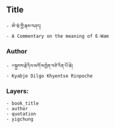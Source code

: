## Title
	- ཨེ་ཝཾ་གྱི་རྣམ་བཤད།
	- A Commentary on the meaning of E-Wam

### Author
	- ༧སྐྱབས་རྗེ་དིལ་མགོ་མཁྱེན་བཙེ་རིན་པོ་ཆེ།
	- Kyabje Dilgo Khyentse Rinpoche

### Layers:
	- book_title
	- author
	- quotation
	- yigchung

